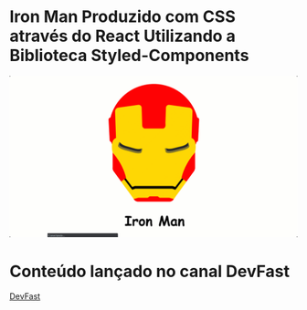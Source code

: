 # Iron Man Produzido com CSS através do React Utilizando a Biblioteca Styled-Components

![Alt Text](https://github.com/juniorcintra/IronMan-CSS-ReactJS/blob/master/ironman.gif)

# Conteúdo lançado no canal DevFast
[DevFast](https://www.youtube.com/channel/UCy9DdDXjlk_YLKG_r3ViXOg/)

